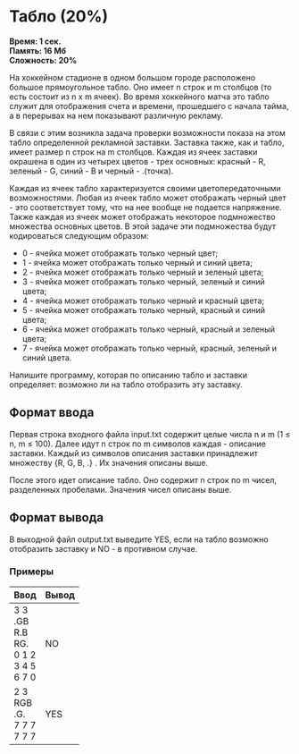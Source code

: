 <h1 class="title">Табло (20%)</h1>
<p><b>Время: 1 сек.<br>Память: 16 Мб<br>Сложность: 20%</b></p>
<p>На хоккейном стадионе в одном большом городе расположено большое прямоугольное табло. Оно имеет n строк и m столбцов (то есть состоит из n x m ячеек). Во время хоккейного матча это табло служит для отображения счета и времени, прошедшего с начала тайма, а в перерывах на нем показывают различную рекламу.</p>
<p>В связи с этим возникла задача проверки возможности показа на этом табло определенной рекламной заставки. Заставка также, как и табло, имеет размер n строк на m столбцов. Каждая из ячеек заставки окрашена в один из четырех цветов - трех основных: красный - R, зеленый - G, синий - B и черный - .(точка).</p>
<p>Каждая из ячеек табло характеризуется своими цветопередаточными возможностями. Любая из ячеек табло может отображать черный цвет - это соответствует тому, что на нее вообще не подается напряжение. Также каждая из ячеек может отображать некоторое подмножество множества основных цветов. В этой задаче эти подмножества будут кодироваться следующим образом:</p>
<ul>
    <li>0 - ячейка может отображать только черный цвет;</li>
    <li>1 - ячейка может отображать только черный и синий цвета;</li>
    <li>2 - ячейка может отображать только черный и зеленый цвета;</li>
    <li>3 - ячейка может отображать только черный, зеленый и синий цвета;</li>
    <li>4 - ячейка может отображать только черный и красный цвета;</li>
    <li>5 - ячейка может отображать только черный, красный и синий цвета;</li>
    <li>6 - ячейка может отображать только черный, красный и зеленый цвета;</li>
    <li>7 - ячейка может отображать только черный, красный, зеленый и синий цвета.</li>
</ul>
<p>Напишите программу, которая по описанию табло и заставки определяет: возможно ли на табло отобразить эту заставку.</p>
<h2>Формат ввода</h2>
<p>Первая строка входного файла input.txt содержит целые числа n и m (1 ≤ n, m ≤ 100). Далее идут n строк по m символов каждая - описание заставки. Каждый из символов описания заставки принадлежит множеству {R, G, B, .} . Их значения описаны выше.</p>
<p>После этого идет описание табло. Оно содержит n строк по m чисел, разделенных пробелами. Значения чисел описаны выше.</p>
<h2>Формат вывода</h2>
<p>В выходной файл output.txt выведите YES, если на табло возможно отобразить заставку и NO - в противном случае.</p>
<h3>Примеры</h3>
<table class="sample-tests">
<thead>
    <tr>
        <th>Ввод</th>
        <th>Вывод</th>
    </tr>
</thead>
<tbody>
        <tr>
            <td>3 3<br>
                .GB<br>
                R.B<br>
                RG.<br>
                0 1 2<br>
                3 4 5<br>
                6 7 0</td>
            <td>NO</td>
        </tr>
        <tr>
            <td>2 3<br>
                RGB<br>
                .G.<br>
                7 7 7<br>
                7 7 7</td>
            <td>YES</td>
        </tr>
    </tbody>
</table>

